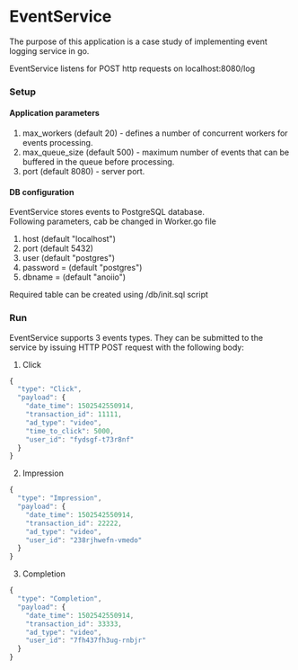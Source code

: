 # EventService

The purpose of this application is a case study of implementing event logging service in go. <br />

EventService listens for POST http requests on localhost:8080/log

### Setup

#### Application parameters

1. max_workers (default 20) - defines a number of concurrent workers for events processing.
2. max_queue_size (default 500) - maximum number of events that can be buffered in the queue before processing.
3. port (default 8080) - server port.

#### DB configuration

EventService stores events to PostgreSQL database. <br />
Following parameters, cab be changed in Worker.go file

1. host (default "localhost")
2. port (default 5432)
3. user (default "postgres")
4. password = (default "postgres")
5. dbname   = (default "anoiio")


Required table can be created using /db/init.sql script

### Run

EventService supports 3 events types.
They can be submitted to the service by issuing HTTP POST request with the following body:

1. Click

```javascript
{
  "type": "Click",
  "payload": {
    "date_time": 1502542550914,
    "transaction_id": 11111,
    "ad_type": "video",
    "time_to_click": 5000,
    "user_id": "fydsgf-t73r8nf"
  }
}
```


2. Impression

```javascript
{
  "type": "Impression",
  "payload": {
    "date_time": 1502542550914,
    "transaction_id": 22222,
    "ad_type": "video",
    "user_id": "238rjhwefn-vmedo"
  }
}
```


3. Completion

```javascript
{
  "type": "Completion",
  "payload": {
    "date_time": 1502542550914,
    "transaction_id": 33333,
    "ad_type": "video",
    "user_id": "7fh437fh3ug-rnbjr"
  }
}
```
